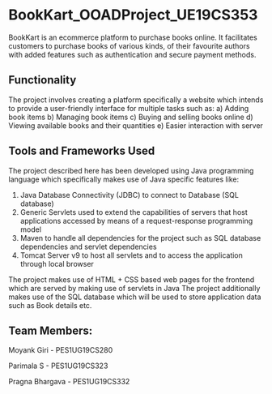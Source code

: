 # BookKart_OOADProject_UE19CS353

BookKart is an ecommerce platform to purchase books online. It facilitates customers to purchase books of various kinds, of their favourite authors with added features such as authentication and secure payment methods.

## Functionality
The project involves creating a platform specifically a website which intends to provide a user-friendly interface for multiple tasks such as:
a) Adding book items
b) Managing book items
c) Buying and selling books online
d) Viewing available books and their quantities
e) Easier interaction with server

## Tools and Frameworks Used

The project described here has been developed using Java programming language which specifically makes use of
Java specific features like:

1. Java Database Connectivity (JDBC) to connect to Database (SQL database)
2. Generic Servlets used to extend the capabilities of servers that host applications accessed by means of a request-response programming model
3. Maven to handle all dependencies for the project such as SQL database dependencies and servlet dependencies
4. Tomcat Server v9 to host all servlets and to access the application through local browser 

The project makes use of HTML + CSS based web pages for the frontend which are served by making use of servlets in Java
The project additionally makes use of the SQL database which will be used to store application data such as Book details etc.


## Team Members:
Moyank Giri - PES1UG19CS280

Parimala S - PES1UG19CS323

Pragna Bhargava - PES1UG19CS332
